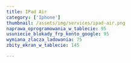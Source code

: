 ```yaml
---
title: IPad Air
category: ['Iphone']
thumbnail: /assets/img/services/ipad-air.png
naprawa_oprogramowania_w_tablecie: 95
usuniecie_blokady_frp_konto_google: 95
wymiana_zlacza_ladowania: 75
zbity_ekran_w_tablecie: 145

---
```



